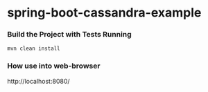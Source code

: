 # spring-boot-cassandra-example

### Build the Project with Tests Running
```
mvn clean install
```

### How use into web-browser
http://localhost:8080/